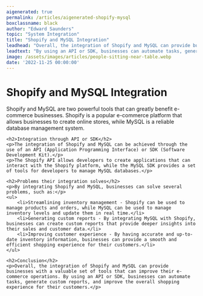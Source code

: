 ```yaml
---
aigenerated: true
permalink: /articles/aigenerated-shopify-mysql
boxclassname: black
author: "Edward Saunders"
topic: "System Integration"
title: "Shopify and MySQL Integration"
leadhead: "Overall, the integration of Shopify and MySQL can provide businesses with a valuable set of tools that can improve their e-commerce operations"
leadtext: "By using an API or SDK, businesses can automate tasks, generate custom reports, and improve the overall shopping experience for their customers."
image: /assets/images/articles/people-sitting-near-table.webp
date: '2022-11-25 00:00:00'
---
```

<div class="arttext">	<h1>Shopify and MySQL Integration</h1>
	<p>Shopify and MySQL are two powerful tools that can greatly benefit e-commerce businesses. Shopify is a popular e-commerce platform that allows businesses to create online stores, while MySQL is a reliable database management system.</p>

	<h2>Integration through API or SDK</h2>
	<p>The integration of Shopify and MySQL can be achieved through the use of an API (Application Programming Interface) or SDK (Software Development Kit).</p>
	<p>The Shopify API allows developers to create applications that can interact with the Shopify platform, while the MySQL SDK provides a set of tools for developers to manage MySQL databases.</p>

	<h2>Problems their integration solves</h2>
	<p>By integrating Shopify and MySQL, businesses can solve several problems, such as:</p>
	<ul>
		<li>Streamlining inventory management - Shopify can be used to manage products and orders, while MySQL can be used to manage inventory levels and update them in real time.</li>
		<li>Generating custom reports - By integrating MySQL with Shopify, businesses can create custom reports that provide deeper insights into their sales and customer data.</li>
		<li>Improving customer experience - By having accurate and up-to-date inventory information, businesses can provide a smooth and efficient shopping experience for their customers.</li>
	</ul>

	<h2>Conclusion</h2>
	<p>Overall, the integration of Shopify and MySQL can provide businesses with a valuable set of tools that can improve their e-commerce operations. By using an API or SDK, businesses can automate tasks, generate custom reports, and improve the overall shopping experience for their customers.</p>

</div>